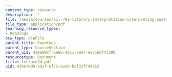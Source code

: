 ```yaml
---
content_type: resource
description: ''
file: /media/courses/21l-701-literary-interpretation-interpreting-poetry-fall-2003/03b676d9902f6fc5928dbcf32f7d4853_lecture9d.pdf
file_type: application/pdf
learning_resource_types:
- Readings
ocw_type: OCWFile
parent_title: Readings
parent_type: CourseSection
parent_uid: 4a8e09cf-6e66-d8c1-78e7-e931ebf4c299
resourcetype: Document
title: lecture9d.pdf
uid: 03b676d9-902f-6fc5-928d-bcf32f7d4853
---
```

